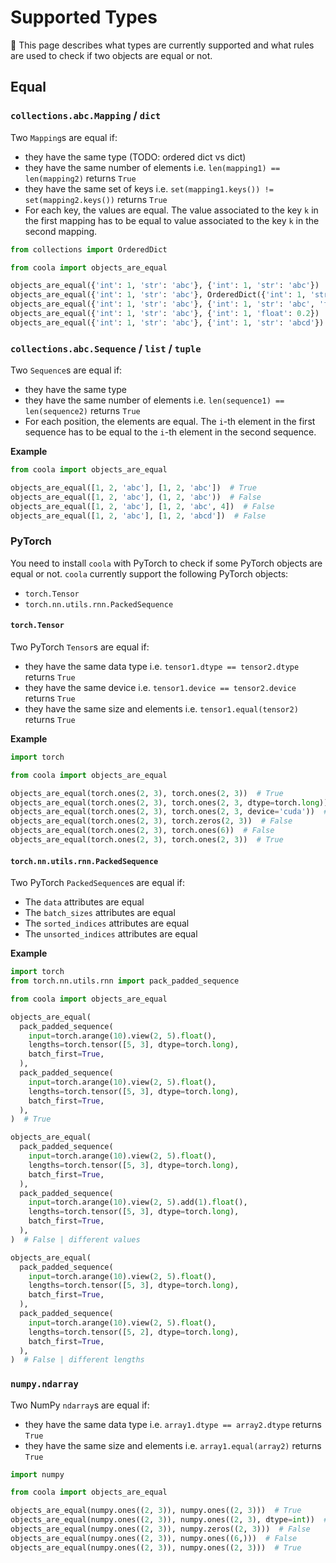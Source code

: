 # Supported Types

:book: This page describes what types are currently supported and what rules are used to check if
two objects are equal or not.

## Equal

### `collections.abc.Mapping` / `dict`

Two `Mapping`s are equal if:

- they have the same type (TODO: ordered dict vs dict)
- they have the same number of elements i.e. `len(mapping1) == len(mapping2)` returns `True`
- they have the same set of keys i.e. `set(mapping1.keys()) != set(mapping2.keys())` returns `True`
- For each key, the values are equal. The value associated to the key `k` in the first mapping has
  to be equal to value associated to the key `k` in the second mapping.

```python
from collections import OrderedDict

from coola import objects_are_equal

objects_are_equal({'int': 1, 'str': 'abc'}, {'int': 1, 'str': 'abc'})  # True
objects_are_equal({'int': 1, 'str': 'abc'}, OrderedDict({'int': 1, 'str': 'abc'}))  # False
objects_are_equal({'int': 1, 'str': 'abc'}, {'int': 1, 'str': 'abc', 'float': 0.2})  # False
objects_are_equal({'int': 1, 'str': 'abc'}, {'int': 1, 'float': 0.2})  # False
objects_are_equal({'int': 1, 'str': 'abc'}, {'int': 1, 'str': 'abcd'})  # False
```

### `collections.abc.Sequence` / `list` / `tuple`

Two `Sequence`s are equal if:

- they have the same type
- they have the same number of elements i.e. `len(sequence1) == len(sequence2)` returns `True`
- For each position, the elements are equal. The `i`-th element in the first sequence has to be
  equal to the `i`-th element in the second sequence.

**Example**

```python
from coola import objects_are_equal

objects_are_equal([1, 2, 'abc'], [1, 2, 'abc'])  # True
objects_are_equal([1, 2, 'abc'], (1, 2, 'abc'))  # False
objects_are_equal([1, 2, 'abc'], [1, 2, 'abc', 4])  # False
objects_are_equal([1, 2, 'abc'], [1, 2, 'abcd'])  # False
```

### PyTorch

You need to install `coola` with PyTorch to check if some PyTorch objects are equal or not.
`coola` currently support the following PyTorch objects:

- `torch.Tensor`
- `torch.nn.utils.rnn.PackedSequence`

#### `torch.Tensor`

Two PyTorch `Tensor`s are equal if:

- they have the same data type i.e. `tensor1.dtype == tensor2.dtype` returns `True`
- they have the same device i.e. `tensor1.device == tensor2.device` returns `True`
- they have the same size and elements i.e. `tensor1.equal(tensor2)` returns `True`

**Example**

```python
import torch

from coola import objects_are_equal

objects_are_equal(torch.ones(2, 3), torch.ones(2, 3))  # True
objects_are_equal(torch.ones(2, 3), torch.ones(2, 3, dtype=torch.long))  # False
objects_are_equal(torch.ones(2, 3), torch.ones(2, 3, device='cuda'))  # False
objects_are_equal(torch.ones(2, 3), torch.zeros(2, 3))  # False
objects_are_equal(torch.ones(2, 3), torch.ones(6))  # False
objects_are_equal(torch.ones(2, 3), torch.ones(2, 3))  # True
```

#### `torch.nn.utils.rnn.PackedSequence`

Two PyTorch `PackedSequence`s are equal if:

- The `data` attributes are equal
- The `batch_sizes` attributes are equal
- The `sorted_indices` attributes are equal
- The `unsorted_indices` attributes are equal

**Example**

```python
import torch
from torch.nn.utils.rnn import pack_padded_sequence

from coola import objects_are_equal

objects_are_equal(
  pack_padded_sequence(
    input=torch.arange(10).view(2, 5).float(),
    lengths=torch.tensor([5, 3], dtype=torch.long),
    batch_first=True,
  ),
  pack_padded_sequence(
    input=torch.arange(10).view(2, 5).float(),
    lengths=torch.tensor([5, 3], dtype=torch.long),
    batch_first=True,
  ),
)  # True

objects_are_equal(
  pack_padded_sequence(
    input=torch.arange(10).view(2, 5).float(),
    lengths=torch.tensor([5, 3], dtype=torch.long),
    batch_first=True,
  ),
  pack_padded_sequence(
    input=torch.arange(10).view(2, 5).add(1).float(),
    lengths=torch.tensor([5, 3], dtype=torch.long),
    batch_first=True,
  ),
)  # False | different values

objects_are_equal(
  pack_padded_sequence(
    input=torch.arange(10).view(2, 5).float(),
    lengths=torch.tensor([5, 3], dtype=torch.long),
    batch_first=True,
  ),
  pack_padded_sequence(
    input=torch.arange(10).view(2, 5).float(),
    lengths=torch.tensor([5, 2], dtype=torch.long),
    batch_first=True,
  ),
)  # False | different lengths
```

### `numpy.ndarray`

Two NumPy `ndarray`s are equal if:

- they have the same data type i.e. `array1.dtype == array2.dtype` returns `True`
- they have the same size and elements i.e. `array1.equal(array2)` returns `True`

```python
import numpy

from coola import objects_are_equal

objects_are_equal(numpy.ones((2, 3)), numpy.ones((2, 3)))  # True
objects_are_equal(numpy.ones((2, 3)), numpy.ones((2, 3), dtype=int))  # False
objects_are_equal(numpy.ones((2, 3)), numpy.zeros((2, 3)))  # False
objects_are_equal(numpy.ones((2, 3)), numpy.ones((6,)))  # False
objects_are_equal(numpy.ones((2, 3)), numpy.ones((2, 3)))  # True
```